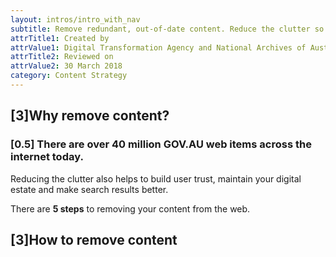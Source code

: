```yaml
---
layout: intros/intro_with_nav
subtitle: Remove redundant, out-of-date content. Reduce the clutter so that users can find what they need.
attrTitle1: Created by
attrValue1: Digital Transformation Agency and National Archives of Australia
attrTitle2: Reviewed on
attrValue2: 30 March 2018
category: Content Strategy
---
```


## [3]Why remove content?

### [0.5] There are over 40 million GOV.AU web items across the internet today. 
Reducing the clutter also helps to build user trust, maintain your digital estate and make search results better.

There are **5 steps** to removing your content from the web.

## [3]How to remove content

